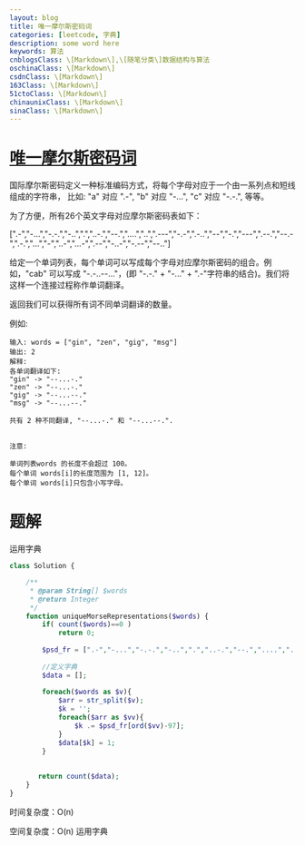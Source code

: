 ```yaml
---
layout: blog
title: 唯一摩尔斯密码词
categories: [leetcode, 字典]
description: some word here
keywords: 算法
cnblogsClass: \[Markdown\],\[随笔分类\]数据结构与算法
oschinaClass: \[Markdown\]
csdnClass: \[Markdown\]
163Class: \[Markdown\]
51ctoClass: \[Markdown\]
chinaunixClass: \[Markdown\]
sinaClass: \[Markdown\]
---
```


# [唯一摩尔斯密码词](https://leetcode-cn.com/problems/unique-morse-code-words)

国际摩尔斯密码定义一种标准编码方式，将每个字母对应于一个由一系列点和短线组成的字符串， 比如: "a" 对应 ".-", "b" 对应 "-...", "c" 对应 "-.-.", 等等。

为了方便，所有26个英文字母对应摩尔斯密码表如下：

[".-","-...","-.-.","-..",".","..-.","--.","....","..",".---","-.-",".-..","--","-.","---",".--.","--.-",".-.","...","-","..-","...-",".--","-..-","-.--","--.."]

给定一个单词列表，每个单词可以写成每个字母对应摩尔斯密码的组合。例如，"cab" 可以写成 "-.-..--..."，(即 "-.-." + "-..." + ".-"字符串的结合)。我们将这样一个连接过程称作单词翻译。

返回我们可以获得所有词不同单词翻译的数量。

例如:
```
输入: words = ["gin", "zen", "gig", "msg"]
输出: 2
解释: 
各单词翻译如下:
"gin" -> "--...-."
"zen" -> "--...-."
"gig" -> "--...--."
"msg" -> "--...--."

共有 2 种不同翻译, "--...-." 和 "--...--.".
 

注意:

单词列表words 的长度不会超过 100。
每个单词 words[i]的长度范围为 [1, 12]。
每个单词 words[i]只包含小写字母。
```

# 题解
运用字典

```php
class Solution {

    /**
     * @param String[] $words
     * @return Integer
     */
    function uniqueMorseRepresentations($words) {
        if( count($words)==0 )
            return 0;
        
        $psd_fr = [".-","-...","-.-.","-..",".","..-.","--.","....","..",".---","-.-",".-..","--","-.","---",".--.","--.-",".-.","...","-","..-","...-",".--","-..-","-.--","--.."];        
        
        //定义字典
        $data = [];
        
        foreach($words as $v){
            $arr = str_split($v);
            $k = '';
            foreach($arr as $vv){
                $k .= $psd_fr[ord($vv)-97];
            }
            $data[$k] = 1;
        }
        
        
       return count($data); 
    }
}
```


时间复杂度：O(n)

空间复杂度：O(n) 运用字典


